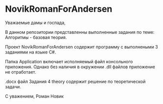 # NovikRomanForAndersen
Уважаемые дамы и госпада, 

В данном репозитории представленны выполненные задания по теме: Алгоритмы - базовая теория.

Проект NovikRomanForAndersen содержит программу с выполнеными 3 заданиями на языке C#.

Папка Application включает исполняемый файл консольного приложения. Однако без наличия в окружении .dll файлов приложение не отработает. 

.docx файл Задания 4 theory содержит решение по теоретической задачи. 


С уважением,
Роман Новик
